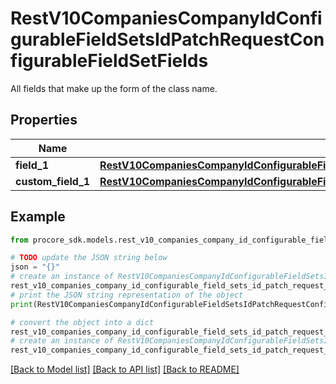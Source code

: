 # RestV10CompaniesCompanyIdConfigurableFieldSetsIdPatchRequestConfigurableFieldSetFields

All fields that make up the form of the class name.

## Properties

Name | Type | Description | Notes
------------ | ------------- | ------------- | -------------
**field_1** | [**RestV10CompaniesCompanyIdConfigurableFieldSetsPostRequestConfigurableFieldSetFieldsField1**](RestV10CompaniesCompanyIdConfigurableFieldSetsPostRequestConfigurableFieldSetFieldsField1.md) |  | [optional] 
**custom_field_1** | [**RestV10CompaniesCompanyIdConfigurableFieldSetsIdPatchRequestConfigurableFieldSetFieldsCustomField1**](RestV10CompaniesCompanyIdConfigurableFieldSetsIdPatchRequestConfigurableFieldSetFieldsCustomField1.md) |  | [optional] 

## Example

```python
from procore_sdk.models.rest_v10_companies_company_id_configurable_field_sets_id_patch_request_configurable_field_set_fields import RestV10CompaniesCompanyIdConfigurableFieldSetsIdPatchRequestConfigurableFieldSetFields

# TODO update the JSON string below
json = "{}"
# create an instance of RestV10CompaniesCompanyIdConfigurableFieldSetsIdPatchRequestConfigurableFieldSetFields from a JSON string
rest_v10_companies_company_id_configurable_field_sets_id_patch_request_configurable_field_set_fields_instance = RestV10CompaniesCompanyIdConfigurableFieldSetsIdPatchRequestConfigurableFieldSetFields.from_json(json)
# print the JSON string representation of the object
print(RestV10CompaniesCompanyIdConfigurableFieldSetsIdPatchRequestConfigurableFieldSetFields.to_json())

# convert the object into a dict
rest_v10_companies_company_id_configurable_field_sets_id_patch_request_configurable_field_set_fields_dict = rest_v10_companies_company_id_configurable_field_sets_id_patch_request_configurable_field_set_fields_instance.to_dict()
# create an instance of RestV10CompaniesCompanyIdConfigurableFieldSetsIdPatchRequestConfigurableFieldSetFields from a dict
rest_v10_companies_company_id_configurable_field_sets_id_patch_request_configurable_field_set_fields_from_dict = RestV10CompaniesCompanyIdConfigurableFieldSetsIdPatchRequestConfigurableFieldSetFields.from_dict(rest_v10_companies_company_id_configurable_field_sets_id_patch_request_configurable_field_set_fields_dict)
```
[[Back to Model list]](../README.md#documentation-for-models) [[Back to API list]](../README.md#documentation-for-api-endpoints) [[Back to README]](../README.md)


